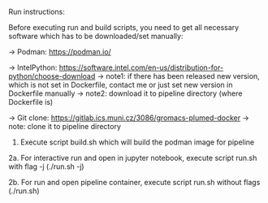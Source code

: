 Run instructions:

Before executing run and build scripts, you need to get all necessary software
which has to be downloaded/set manually:

-> Podman: https://podman.io/

-> IntelPython: https://software.intel.com/en-us/distribution-for-python/choose-download
    -> note1: if there has been released new version, which is not set in 
       Dockerfile, contact me or just set new version in Dockerfile manually
    -> note2: download it to pipeline directory (where Dockerfile is)

-> Git clone: https://gitlab.ics.muni.cz/3086/gromacs-plumed-docker
    -> note: clone it to pipeline directory

1. Execute script build.sh which will build the podman image for pipeline

2a. For interactive run and open in jupyter notebook, execute script run.sh with flag -j (./run.sh -j)
   
2b. For run and open pipeline container, execute script run.sh without flags (./run.sh)
